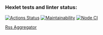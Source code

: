 ### Hexlet tests and linter status:
[![Actions Status](https://github.com/elizablok/frontend-project-11/workflows/hexlet-check/badge.svg)](https://github.com/elizablok/frontend-project-11/actions)
[![Maintainability](https://api.codeclimate.com/v1/badges/cec525c7d6bf13c7a2c2/maintainability)](https://codeclimate.com/github/elizablok/frontend-project-11/maintainability)
[![Node CI](https://github.com/elizablok/frontend-project-11/actions/workflows/node-ci.yml/badge.svg)](https://github.com/elizablok/frontend-project-11/actions/workflows/node-ci.yml)

[Rss Aggregator](https://this-is-rss-aggregator.vercel.app/)
